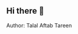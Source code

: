 ## Hi there 👋
Author: Talal Aftab Tareen
<br>
<!--
**talalaftab/talalaftab** is a ✨ _special_ ✨ repository because its `README.md` (this file) appears on your GitHub profile.
Here are some ideas to get you started:
Author: Talal Aftab Tareen
- 🔭 I’m currently working on ...
- 🌱 I’m currently learning ...
- 👯 I’m looking to collaborate on ...
- 🤔 I’m looking for help with ...
- 💬 Ask me about ...
- 📫 How to reach me: ...
- 😄 Pronouns: ...
- ⚡ Fun fact: ...
-->
